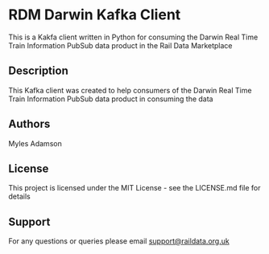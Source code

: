 # RDM Darwin Kafka Client

This is a Kakfa client written in Python for consuming the Darwin Real Time Train Information PubSub data product in the Rail Data Marketplace

## Description

This Kafka client was created to help consumers of the Darwin Real Time Train Information PubSub data product in consuming the data

## Authors

Myles Adamson

## License

This project is licensed under the MIT License - see the LICENSE.md file for details

## Support

For any questions or queries please email support@raildata.org.uk